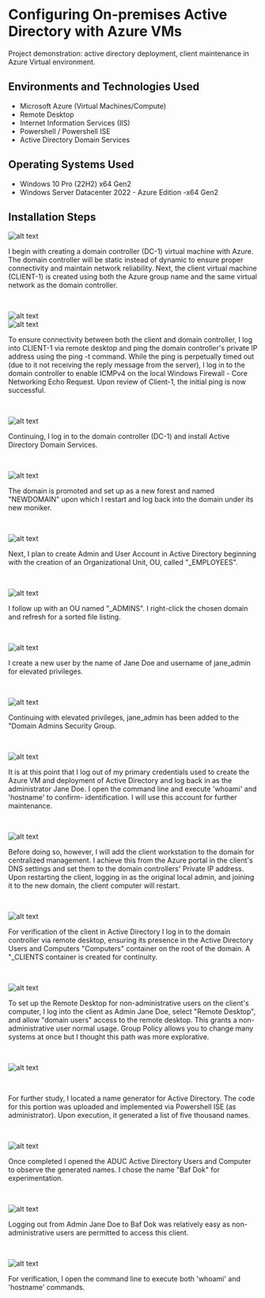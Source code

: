 # Configuring On-premises Active Directory with Azure VMs

Project demonstration:  active directory deployment, client maintenance in Azure Virtual environment. 

<h2>Environments and Technologies Used</h2>

- Microsoft Azure (Virtual Machines/Compute)
- Remote Desktop
- Internet Information Services (IIS)
- Powershell / Powershell ISE
- Active Directory Domain Services

<h2>Operating Systems Used </h2>

- Windows 10 Pro </b> (22H2) x64 Gen2
- Windows Server Datacenter 2022 - Azure Edition -x64 Gen2 



<h2>Installation Steps</h2>

<p>
  
![alt text](https://github.com/ishaqjones/active-directory-deploy/assets/156931487/4b58ce4e-e37e-4e80-89fc-007a12d84c11)
</p>
<p>
I begin  with creating a domain controller (DC-1) virtual machine with Azure. The domain controller will be static instead of dynamic to ensure proper connectivity and maintain network reliability. Next, the client virtual machine (CLIENT-1) is created using both the Azure group name and the same virtual network as the domain controller. 
</p>
<br />
<p>

![alt text](https://github.com/ishaqjones/active-directory-deploy/assets/156931487/622b3cd9-5e5d-40aa-8858-f8f2df8679b6)
<br />
![alt text](https://github.com/ishaqjones/active-directory-deploy/assets/156931487/d960018a-837f-4607-96c0-af8e97e73958)
<br />



</p>
<p>
To ensure connectivity between both the client and domain controller, I log into CLIENT-1 via  remote desktop and ping the domain controller's private IP address using the  ping -t command. While the ping is perpetually timed out (due to it not receiving the reply message from the server), I log in to the domain controller to enable ICMPv4 on the local Windows Firewall - Core Networking Echo Request. Upon review of Client-1, the initial ping is now successful. 
</p>

<br />

![alt text](https://github.com/ishaqjones/active-directory-deploy/assets/156931487/a468eede-0457-4362-a5eb-ed01af464d61)

<p>
Continuing, I log in to the domain controller (DC-1) and install Active Directory Domain Services. 
</p>

<br /> 

![alt text](https://github.com/ishaqjones/active-directory-deploy/assets/156931487/d96896fe-4135-465f-82fd-d1e7480ae3e6)

<p>
The domain is promoted and set up as a new forest and named "NEWDOMAIN" upon which I restart and log back into the domain under its new moniker. 
</p>

<br />

![alt text](https://github.com/ishaqjones/active-directory-deploy/assets/156931487/afe9e915-db2e-4fce-a1d2-d5ba2f4cb0cd)

<p>
Next, I plan to create Admin and User Account in Active Directory beginning with the creation of an Organizational Unit, OU, 
called "_EMPLOYEES". 
</p>

<br />

![alt text](https://github.com/ishaqjones/active-directory-deploy/assets/156931487/8a0ca0c8-3e8d-4488-a82a-44216f97e05e)

<p>
I follow up with an OU named "_ADMINS". I right-click the chosen domain and refresh for a sorted file listing. 
</p>

<br />

![alt text](https://github.com/ishaqjones/active-directory-deploy/assets/156931487/7896effd-dda2-415a-b4f7-4b2fe2ac3494)

<p>
I create a new user by the name of Jane Doe and username of jane_admin for elevated privileges.  
</p>

<br />

![alt text](https://github.com/ishaqjones/active-directory-deploy/assets/156931487/ee1dcbe4-0a27-4143-a67c-5259e7915cd4)

<p>
Continuing with elevated privileges, jane_admin has been added to the "Domain Admins Security Group.  
</p>

<br />

![alt text](https://github.com/ishaqjones/active-directory-deploy/assets/156931487/694b7d06-8158-4121-9c4b-ead0bcdc79e3)

<p>
It is at this point that I log out of my primary credentials used to create the Azure VM and deployment of  Active Directory and log back in as the administrator Jane Doe. I open the command line and execute 'whoami' and 'hostname' to confirm- identification. I will use this account for further maintenance. 
</p>

<br />

![alt text](https://github.com/ishaqjones/active-directory-deploy/assets/156931487/f5add615-0780-488a-bfd1-ada3216f7aab)



<p>
Before doing so, however, I will add the client workstation to the domain for centralized management. I achieve this from the Azure portal in the client's DNS settings and set them to the domain controllers' Private IP address. Upon restarting the client, logging in as the original local admin, and joining it to the new domain, the client computer will restart. 
</p>

<br /> 

![alt text](https://github.com/ishaqjones/active-directory-deploy/assets/156931487/b2fd66fa-a253-4f85-b6f6-9f50ed00aaad)

<p>
For verification of the client in Active Directory I log in to the domain controller via remote desktop, ensuring its presence in the Active Directory Users and Computers  "Computers" container on the root of the domain. A "_CLIENTS container is created for continuity. 
</p>

<br />

![alt text](https://github.com/ishaqjones/active-directory-deploy/assets/156931487/c2cae8e2-a10d-4c79-8cdf-2e101389e9ca)

<p>
To set up the Remote Desktop for non-administrative users on the client's computer, I log into the client as Admin Jane Doe, select "Remote Desktop", and allow "domain users" access to the remote desktop. This grants a non-administrative user normal usage.  Group Policy allows you to change many systems at once but I  thought this path was more explorative.
</p>

<br />

![alt text](https://github.com/ishaqjones/active-directory-deploy/assets/156931487/cea2fbb7-4743-432c-a62c-4651b805d351)

<br />

<p>
For further study, I located a name generator for Active Directory. The code for this portion was uploaded and implemented via Powershell ISE (as administrator). Upon execution, it generated a list of five thousand names. 
</p>

<br />

![alt text](https://github.com/ishaqjones/active-directory-deploy/assets/156931487/712e8447-ff16-47a4-aa80-36b6c2decb04)

<p>
Once completed I opened the ADUC Active Directory Users and Computer to observe the generated names. I chose the name "Baf Dok" for experimentation. 
</p>

<br />

![alt text](https://github.com/ishaqjones/active-directory-deploy/assets/156931487/410c8f7b-89a3-4a13-9e2d-bad72acfacd0)

<p>
Logging out from Admin Jane Doe to Baf Dok was relatively easy as non-administrative users are permitted to access this client. 
</p>

<br />

![alt text](https://github.com/ishaqjones/active-directory-deploy/assets/156931487/7fb1f196-f3bc-438d-a763-03dbd123fdd2)

<p>
For verification, I open the command line to execute both 'whoami' and 'hostname' commands. 
</p>
